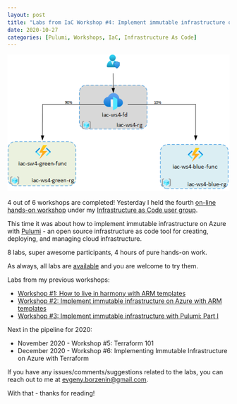 ```yaml
---
layout: post
title: "Labs from IaC Workshop #4: Implement immutable infrastructure on Azure with Pulumi - Part II"
date: 2020-10-27
categories: [Pulumi, Workshops, IaC, Infrastructure As Code]
---
```


![logo](/images/2020-10-27-logo.jpg)

4 out of 6 workshops are completed! Yesterday I held the fourth [on-line hands-on workshop](https://www.meetup.com/Infrastructure-As-Code-User-Group-Oslo/events/273877976/) under my [Infrastructure as Code user group](https://www.meetup.com/Infrastructure-As-Code-User-Group-Oslo).

This time it was about how to implement immutable infrastructure on Azure with [Pulumi](https://www.pulumi.com/) - an open source infrastructure as code tool for creating, deploying, and managing cloud infrastructure.

8 labs, super awesome participants, 4 hours of pure hands-on work.

As always, all labs are [available](https://github.com/evgenyb/iac-meetup/tree/master/workshops/04-implement-immutable-infrastructure-on-azure-with-pulumi-part-II) and you are welcome to try them.

Labs from my previous workshops:

* [Workshop #1: How to live in harmony with ARM templates](https://borzenin.com/iac-ws1-labs/)
* [Workshop #2: Implement immutable infrastructure on Azure with ARM templates](https://borzenin.com/iac-ws2-labs/)
* [Workshop #3: Implement immutable infrastructure with Pulumi: Part I](https://borzenin.com/iac-ws3-labs/)

Next in the pipeline for 2020:

* November 2020 - Workshop #5: Terraform 101
* December 2020 - Workshop #6: Implementing Immutable Infrastructure on Azure with Terraform

If you have any issues/comments/suggestions related to the labs, you can reach out to me at evgeny.borzenin@gmail.com.

With that - thanks for reading!
